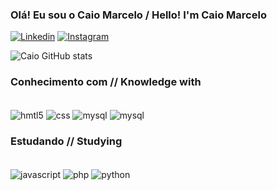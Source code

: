 ### Olá! Eu sou o Caio Marcelo / Hello! I'm Caio Marcelo

[![Linkedin](https://img.shields.io/badge/LinkedIn-0077B5?style=for-the-badge&logo=linkedin&logoColor=white)](https://www.linkedin.com/in/caio-marcelo-lima-ildefonso-campos-08728a26a/)
[![Instagram](https://img.shields.io/badge/Instagram-E4405F?style=for-the-badge&logo=instagram&logoColor=white)](https://www.instagram.com/caiomarcelo79_/)

![Caio GitHub stats](https://github-readme-stats.vercel.app/api?username=caiomarcelo79&show_icons=true&theme=merko)

### Conhecimento com // Knowledge with

<div style="display: inline_block"><br>

<img align="center" alt = "hmtl5" src="https://img.shields.io/badge/HTML5-E34F26?style=for-the-badge&logo=html5&logoColor=white">
<img align="center" alt = "css" src="https://img.shields.io/badge/CSS3-1572B6?style=for-the-badge&logo=css3&logoColor=white">
<img align="center" alt = "mysql" src="https://img.shields.io/badge/MySQL-00000F?style=for-the-badge&logo=mysql&logoColor=white">
<img align="center" alt = "mysql" src="https://img.shields.io/badge/C-000000?style=for-the-badge&logo=C&logoColor=white">



</div>

### Estudando // Studying

<div style="display: inline_block"><br>

<img align="center" alt = "javascript" src="https://img.shields.io/badge/JavaScript-F7DF1E?style=for-the-badge&logo=javascript&logoColor=black">
<img align="center" alt = "php" src="https://img.shields.io/badge/PHP-777BB4?style=for-the-badge&logo=php&logoColor=white">
<img align="center" alt = "python" src="https://img.shields.io/badge/python-3670A0?style=for-the-badge&logo=python&logoColor=ffdd54">

</div>
